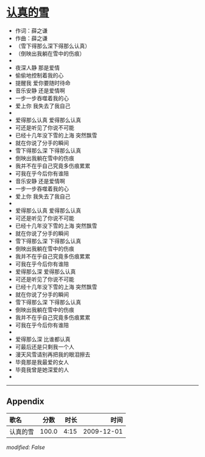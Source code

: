 # [认真的雪](https://music.163.com/song?id=169185)

* 作词：薛之谦
* 作曲：薛之谦
* （雪下得那么深下得那么认真）
* （倒映出我躺在雪中的伤痕）
* 
* 夜深人静 那是爱情
* 偷偷地控制着我的心
* 提醒我 爱你要随时待命
* 音乐安静 还是爱情啊
* 一步一步吞噬着我的心
* 爱上你 我失去了我自己
* 
* 爱得那么认真 爱得那么认真
* 可还是听见了你说不可能
* 已经十几年没下雪的上海 突然飘雪
* 就在你说了分手的瞬间
* 雪下得那么深 下得那么认真
* 倒映出我躺在雪中的伤痕
* 我并不在乎自己究竟多伤痕累累
* 可我在乎今后你有谁陪
* 音乐安静 还是爱情啊
* 一步一步吞噬着我的心
* 爱上你 我失去了我自己
* 
* 爱得那么认真 爱得那么认真
* 可还是听见了你说不可能
* 已经十几年没下雪的上海 突然飘雪
* 就在你说了分手的瞬间
* 雪下得那么深 下得那么认真
* 倒映出我躺在雪中的伤痕
* 我并不在乎自己究竟多伤痕累累
* 可我在乎今后你有谁陪
* 爱得那么深 爱得那么认真
* 可还是听见了你说不可能
* 已经十几年没下雪的上海 突然飘雪
* 就在你说了分手的瞬间
* 雪下得那么深 下得那么认真
* 倒映出我躺在雪中的伤痕
* 我并不在乎自己究竟多伤痕累累
* 可我在乎今后你有谁陪
* 
* 爱得那么深 比谁都认真
* 可最后还是只剩我一个人
* 漫天风雪请别再把我的眼泪擦去
* 毕竟那是我最爱的女人
* 毕竟我曾是她深爱的人
* 


---

## Appendix

|歌名|分数|时长|时间|
|:---|:---:|---:|---:|
|认真的雪|100.0|4:15|2009-12-01

*modified: False*